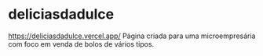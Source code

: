 # deliciasdadulce

https://deliciasdadulce.vercel.app/
Página criada para uma microempresária com foco em venda de bolos de vários tipos.
